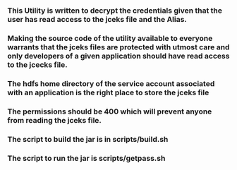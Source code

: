 ### This Utility is written to decrypt the credentials given that the user has read access to the jceks file and the Alias.
### Making the source code of the utility available to everyone warrants that the jceks files are protected with utmost care and only developers of a given application should have read access to the jcecks file.

### The hdfs home directory of the service account associated with an application is the right place to store the jceks file

### The permissions should be 400 which will prevent anyone from reading the jceks file.

### The script to build the jar is in scripts/build.sh
### The script to run the jar is scripts/getpass.sh
